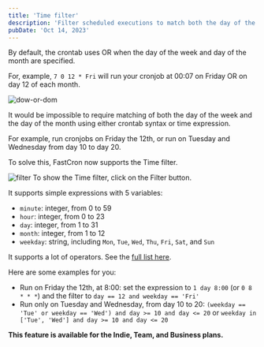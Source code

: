 ```yaml
---
title: 'Time filter'
description: 'Filter scheduled executions to match both the day of the week and the day of the month'
pubDate: 'Oct 14, 2023'
---
```


By default, the crontab uses OR when the day of the week and day of the month are specified.

For, example, `7 0 12 * Fri` will run your cronjob at 00:07 on Friday OR on day 12 of each month.

![dow-or-dom](https://updote.nyc3.cdn.digitaloceanspaces.com/attachment/FastCron/dow-or-dom-652a0cc3b0aa72.58415039.png)

It would be impossible to require matching of both the day of the week and the day of the month using either crontab syntax or time expression.

For example, run cronjobs on Friday the 12th, or run on Tuesday and Wednesday from day 10 to day 20.

To solve this, FastCron now supports the Time filter.

![filter](https://updote.nyc3.cdn.digitaloceanspaces.com/attachment/FastCron/filter-652d4716276cc6.72055909.png)
To show the Time filter, click on the Filter button.

It supports simple expressions with 5 variables:
- `minute`: integer, from 0 to 59
- `hour`: integer, from 0 to 23
- `day`: integer, from 1 to 31
- `month`: integer, from 1 to 12
- `weekday`: string, including `Mon`, `Tue`, `Wed`, `Thu`, `Fri`, `Sat`, and `Sun`

It supports a lot of operators. See the [full list here](https://symfony.com/doc/current/reference/formats/expression_language.html#supported-operators).

Here are some examples for you:
- Run on Friday the 12th, at 8:00: set the expression to `1 day 8:00` (or `0 8 * * *`) and the filter to `day == 12 and weekday == 'Fri'`
- Run only on Tuesday and Wednesday, from day 10 to 20: `(weekday == 'Tue' or weekday == 'Wed') and day >= 10 and day <= 20` or `weekday in ['Tue', 'Wed'] and day >= 10 and day <= 20`

**This feature is available for the Indie, Team, and Business plans.**
